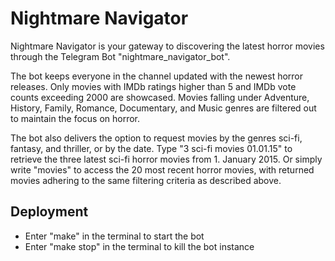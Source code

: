 # Nightmare Navigator

Nightmare Navigator is your gateway to discovering the latest horror movies through the Telegram Bot "nightmare_navigator_bot". 

The bot keeps everyone in the channel updated with the newest horror releases. Only movies with IMDb ratings higher than 5 and IMDb vote counts exceeding 2000 are showcased. Movies falling under Adventure, History, Family, Romance, Documentary, and Music genres are filtered out to maintain the focus on horror.

The bot also delivers the option to request movies by the genres sci-fi, fantasy, and thriller, or by the date. Type "3 sci-fi movies 01.01.15" to retrieve the three latest sci-fi horror movies from 1. January 2015. Or simply write "movies" to access the 20 most recent horror movies, with returned movies adhering to the same filtering criteria as described above.

## Deployment

* Enter "make" in the terminal to start the bot
* Enter "make stop" in the terminal to kill the bot instance
